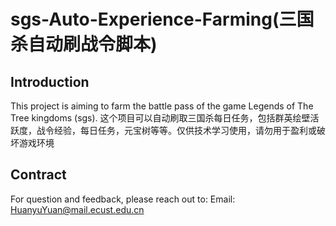 # sgs-Auto-Experience-Farming(三国杀自动刷战令脚本)
## Introduction
This project is aiming to farm the battle pass of the game Legends of The Tree kingdoms (sgs).
这个项目可以自动刷取三国杀每日任务，包括群英绘壁活跃度，战令经验，每日任务，元宝树等等。仅供技术学习使用，请勿用于盈利或破坏游戏环境
## Contract
For question and feedback, please reach out to:
Email: HuanyuYuan@mail.ecust.edu.cn
